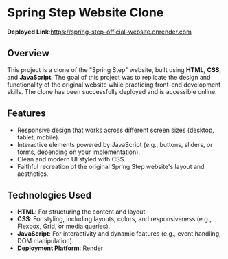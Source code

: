 # Spring Step Website Clone

**Deployed Link**:https://spring-step-official-website.onrender.com 
## Overview
This project is a clone of the "Spring Step" website, built using **HTML**, **CSS**, and **JavaScript**. The goal of this project was to replicate the design and functionality of the original website while practicing front-end development skills. The clone has been successfully deployed and is accessible online.

## Features
- Responsive design that works across different screen sizes (desktop, tablet, mobile).
- Interactive elements powered by JavaScript (e.g., buttons, sliders, or forms, depending on your implementation).
- Clean and modern UI styled with CSS.
- Faithful recreation of the original Spring Step website's layout and aesthetics.

## Technologies Used
- **HTML**: For structuring the content and layout.
- **CSS**: For styling, including layouts, colors, and responsiveness (e.g., Flexbox, Grid, or media queries).
- **JavaScript**: For interactivity and dynamic features (e.g., event handling, DOM manipulation).
- **Deployment Platform**: Render

